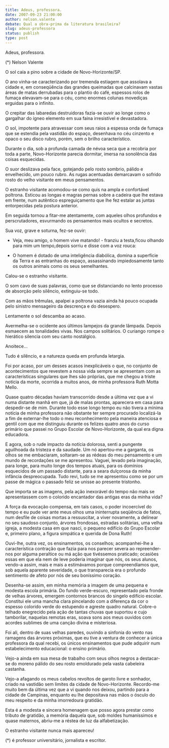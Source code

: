 ```yaml
---
title: Adeus, professora.
date: 2007-09-23 21:00:00
author: nelson.valente
debate: Qual a obra-prima da literatura brasileira?
slug: adeus-professora
status: publish 
type: post
---
```


Adeus, professora.  

  

 (\*) Nelson Valente  

  

 O sol caía a pino sobre a cidade de Novo-Horizonte/SP.  

 O ano vinha-se caracterizando por tremenda estiagem que assolava a cidade e, em conseqüência das grandes queimadas que calcinavam vastas áreas de matas derrubadas para o plantio do café, espessos rolos de fumaça elevavam-se para o céu, como enormes colunas movediças erguidas para o infinito.  

 O crepitar das labaredas destruidoras fazia-se ouvir ao longe como o gargalhar do ígneo elemento em sua faina irresistível e devastadora.  

 O sol, impotente para atravessar com seus raios a espessa onda de fumaça que se estendia pela vastidão do espaço, desenhava no céu cinzento e opaco o seu disco rubro, porém, sem o brilho característico.  

 Durante o dia, sob a profunda camada de névoa seca que a recobria por toda a parte, Novo-Horizonte parecia dormitar, imersa na sonolência das coisas esquecidas.  

 O suor deslizava pela face, gotejando pelo rosto sombrio, pálido e envelhecido, um pouco rubro. As rugas acentuadas demarcavam o sofrido rosto do velho visitante em meus pensamentos.  

 O estranho visitante acomodou-se como quis na ampla e confortável poltrona. Esticou as longas e magras pernas sobre a cadeira que lhe estava em frente, num autêntico espreguiçamento que lhe fez estalar as juntas entorpecidas pela postura anterior.  

 Em seguida tornou a fitar-me atentamente, com aqueles olhos profundos e perscrutadores, esvurmando os pensamentos mais ocultos e secretos.  

 Sua voz, grave e soturna, fez-se ouvir:  

- Veja, meu amigo, o homem vive matando! - franziu a testa,ficou olhando para mim um tempo,depois sorriu e disse com a voz rouca:  

- O homem é dotado de uma inteligência diabólica, domina a superfície da Terra e as entranhas do espaço, assassinando impiedosamente tanto os outros animais como os seus semelhantes.  

 Calou-se o estranho visitante.  

 O som cavo de suas palavras, como que se distanciando no lento processo de absorção pelo silêncio, extinguiu-se todo.  

 Com as mãos trêmulas, apalpei a poltrona vazia ainda há pouco ocupada pelo sinistro mensageiro da descrença e do desespero.  

 Lentamente o sol descamba ao acaso.  

 Avermelha-se o ocidente aos últimos lampejos da grande lâmpada. Depois esmaecem as tonalidades vivas. Nos campos solitários. O curiango rompe o hierático silencia com seu canto nostálgico.  

 Anoitece...  

 Tudo é silêncio, e a natureza queda em profunda letargia.  

 Foi por acaso, por um desses acasos inexplicáveis o que, no conjunto de acontecimentos que revestem a nossa vida sempre se apresentam com as características singulares que lhes são próprias, que me chegou a triste notícia da morte, ocorrida a muitos anos, de minha professora Ruth Motta Mello.  

 Quase quatro décadas haviam transcorrido desde a última vez que a vi numa distante manhã em que, já de malas prontas, aparecera em casa para despedir-se de mim. Durante todo esse longo tempo eu não tivera a mínima notícia de minha professora não obstante ter sempre procurado localizá-la a fim de externar-lhe todo o meu reconhecimento pela maneira atenciosa e gentil com que me distinguiu durante os felizes quatro anos do curso primário que passei no Grupo Escolar de Novo-Horizonte, da qual era digna educadora.  

 E agora, sob o rude impacto da notícia dolorosa, senti a pungente aguilhoada da tristeza e da saudade. Um nó apertou-me a garganta, os olhos se me embaciaram, soltaram-se as rédeas do meu pensamento e um mundo de recordações se me apresentou. Vaguei, levado pela imaginação, para longe, para muito longe dos tempos atuais, para os domínios esquecidos de um passado distante, para a seara dulçorosa da minha infância despreocupada. Tudo revi, tudo se me apresentou como se por um passe de mágica o passado feliz se unisse ao presente tristonho.  

 Que importa se as imagens, pela ação inexorável do tempo não mais se apresentassem com o colorido encantador das antigas eras da minha vida?  

 A força da evocação compensa, em tais casos, o poder incoercível do tempo e eu pude ver ante meus olhos uma ininterrupta seqüência de fatos, num desfile de coisas mortas a ressuscitar, a viver novamente, a delinear no seu saudoso conjunto, árvores frondosas, estradas solitárias, uma velha igreja, a modesta casa em que nasci, o pequeno edifício do Grupo Escolar e, primeiro plano, a figura simpática e querida de Dona Ruth!  

 Ouvi-lhe, outra vez, os ensinamentos, os conselhos; acompanhei-lhe a característica contração que fazia para nos parecer severa ao repreender-nos por alguma peraltice ou má ação que tivéssemos praticado; ocasiões essas em que ela nem de leve poderia imaginar que nós, os seus alunos, vendo-a assim, mais e mais a estimávamos porque compreendíamos que, sob aquela aparente severidade, o que transparecia era o profundo sentimento de afeto por nós de seu boníssimo coração.  

 Desenha-se assim, em minha memória a imagem de uma pequena e modesta escola primária. Do fundo verde-escuro, representado pela fronde de velhas árvores, emergem contornos brancos do singelo edifício escolar. Constitui ele uma mancha clara pincelando com a diferença da cor o espesso colorido verde do estupendo e agreste quadro natural. Cobre-o telhado enegrecido pela ação de tantas chuvas que suportou e cujo tamborilar, naquelas remotas eras, soava sons aos meus ouvidos com acordes sublimes de uma canção divina e misteriosa.  

 Foi ali, dentro de suas velhas paredes, ouvindo a sinfonia do vento nas ramagens das árvores próximas, que eu tive a ventura de conhecer a única professora da qual recebi, os únicos ensinamentos que pude adquirir num estabelecimento educacional: o ensino primário.  

 Vejo-a ainda em sua mesa de trabalho com seus olhos negros a destacar-se do moreno pálido do seu rosto emoldurado pela vasta cabeleira castanha.  

 Vejo-a afagando os meus cabelos revoltos de garoto livre e sonhador, criado na vastidão sem limites da cidade de Novo-Horizonte. Recordo-me muito bem da última vez que a vi quando nos deixou, partindo para a cidade de Campinas, enquanto eu lhe depositava nas mãos o ósculo do meu respeito e da minha imorredoura gratidão.  

 Esta é a modesta e sincera homenagem que posso agora prestar como tributo de gratidão, a memória daquela que, sob moldes humaníssimos e quase maternos, abriu-me a réstea de luz da alfabetização.  

 O estranho visitante nunca mais apareceu!  

(\*) é professor universitário, jornalista e escritor.

